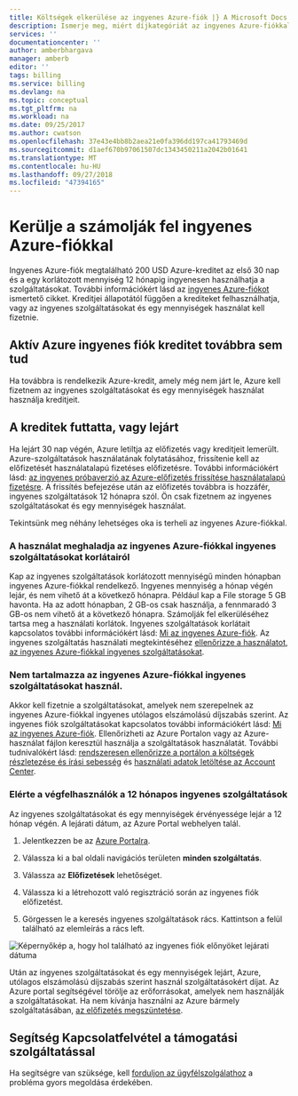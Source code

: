 ```yaml
---
title: Költségek elkerülése az ingyenes Azure-fiók |} A Microsoft Docs
description: Ismerje meg, miért díjkategóriát az ingyenes Azure-fiókkal. Ismerje meg, hogyan ezek a díjak elkerülése érdekében.
services: ''
documentationcenter: ''
author: amberbhargava
manager: amberb
editor: ''
tags: billing
ms.service: billing
ms.devlang: na
ms.topic: conceptual
ms.tgt_pltfrm: na
ms.workload: na
ms.date: 09/25/2017
ms.author: cwatson
ms.openlocfilehash: 37e43e4bb8b2aea21e0fa396dd197ca41793469d
ms.sourcegitcommit: d1aef670b97061507dc1343450211a2042b01641
ms.translationtype: MT
ms.contentlocale: hu-HU
ms.lasthandoff: 09/27/2018
ms.locfileid: "47394165"
---
```

# <a name="avoid-getting-charged-for-your-azure-free-account"></a>Kerülje a számolják fel ingyenes Azure-fiókkal

Ingyenes Azure-fiók megtalálható 200 USD Azure-kreditet az első 30 nap és a egy korlátozott mennyiség 12 hónapig ingyenesen használhatja a szolgáltatásokat. További információkért lásd az [ingyenes Azure-fiókot](https://azure.microsoft.com/free/) ismertető cikket. Kreditjei állapotától függően a krediteket felhasználhatja, vagy az ingyenes szolgáltatásokat és egy mennyiségek használat kell fizetnie.

## <a name="you-still-have-active-azure-free-account-credit"></a>Aktív Azure ingyenes fiók kreditet továbbra sem tud 
Ha továbbra is rendelkezik Azure-kredit, amely még nem járt le, Azure kell fizetnem az ingyenes szolgáltatásokat és egy mennyiségek használat használja kreditjeit.

## <a name="your-credit-ran-out-or-has-expired"></a>A kreditek futtatta, vagy lejárt
Ha lejárt 30 nap végén, Azure letiltja az előfizetés vagy kreditjeit lemerült. Azure-szolgáltatások használatának folytatásához, frissítenie kell az előfizetését használatalapú fizetéses előfizetésre. További információkért lásd: [az ingyenes próbaverzió az Azure-előfizetés frissítése használatalapú fizetésre](billing-upgrade-azure-subscription.md). A frissítés befejezése után az előfizetés továbbra is hozzáfér, ingyenes szolgáltatások 12 hónapra szól. Ön csak fizetnem az ingyenes szolgáltatásokat és egy mennyiségek használat.


Tekintsünk meg néhány lehetséges oka is terheli az ingyenes Azure-fiókkal.


### <a name="your-usage-exceeds-the-limits-of-free-services-included-with-your-azure-free-account"></a>A használat meghaladja az ingyenes Azure-fiókkal ingyenes szolgáltatásokat korlátairól

Kap az ingyenes szolgáltatások korlátozott mennyiségű minden hónapban ingyenes Azure-fiókkal rendelkező. Ingyenes mennyiség a hónap végén lejár, és nem vihető át a következő hónapra. Például kap a File storage 5 GB havonta. Ha az adott hónapban, 2 GB-os csak használja, a fennmaradó 3 GB-os nem vihető át a következő hónapra. Számolják fel elkerüléséhez tartsa meg a használati korlátok. Ingyenes szolgáltatások korlátait kapcsolatos további információkért lásd: [Mi az ingyenes Azure-fiók](https://azure.microsoft.com/free/free-account-faq/). Az ingyenes szolgáltatás használati megtekintéséhez [ellenőrizze a használatot, az ingyenes Azure-fiókkal ingyenes szolgáltatásokat](billing-check-free-service-usage.md). 

### <a name="you-are-using-services-not-included-for-free-with-your-azure-free-account"></a>Nem tartalmazza az ingyenes Azure-fiókkal ingyenes szolgáltatásokat használ.

Akkor kell fizetnie a szolgáltatásokat, amelyek nem szerepelnek az ingyenes Azure-fiókkal ingyenes utólagos elszámolású díjszabás szerint. Az ingyenes fiók szolgáltatásokat kapcsolatos további információkért lásd: [Mi az ingyenes Azure-fiók](https://azure.microsoft.com/free/free-account-faq/). Ellenőrizheti az Azure Portalon vagy az Azure-használat fájlon keresztül használja a szolgáltatások használatát. További tudnivalókért lásd: [rendszeresen ellenőrizze a portálon a költségek részletezése és írási sebesség](billing-getting-started.md#costs) és [használati adatok letöltése az Account Center](billing-download-azure-invoice-daily-usage-date.md). 

### <a name="you-have-reached-the-end-of-your-12-months-free-services"></a>Elérte a végfelhasználók a 12 hónapos ingyenes szolgáltatások

Az ingyenes szolgáltatásokat és egy mennyiségek érvényessége lejár a 12 hónap végén. A lejárati dátum, az Azure Portal webhelyen talál.

1.  Jelentkezzen be az [Azure Portalra](http://portal.azure.com).

2.  Válassza ki a bal oldali navigációs területen **minden szolgáltatás**.

3.  Válassza az **Előfizetések** lehetőséget.

4.  Válassza ki a létrehozott való regisztráció során az ingyenes fiók előfizetést.

5.  Görgessen le a keresés ingyenes szolgáltatások rács. Kattintson a felül található az elemleírás a rács left.

![Képernyőkép a, hogy hol található az ingyenes fiók előnyöket lejárati dátuma](./media/billing-avoid-charges-free-account/freeaccount-benefits-expiration-date.png)


Után az ingyenes szolgáltatásokat és egy mennyiségek lejárt, Azure, utólagos elszámolású díjszabás szerint használ szolgáltatásokért díjat. Az Azure portal segítségével törölje az erőforrásokat, amelyek nem használják a szolgáltatásokat. Ha nem kívánja használni az Azure bármely szolgáltatásában, [az előfizetés megszüntetése](billing-how-to-cancel-azure-subscription.md).

## <a name="need-help-contact-support"></a>Segítség Kapcsolatfelvétel a támogatási szolgáltatással

Ha segítségre van szüksége, kell [forduljon az ügyfélszolgálathoz](https://portal.azure.com/?#blade/Microsoft_Azure_Support/HelpAndSupportBlade) a probléma gyors megoldása érdekében.
